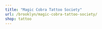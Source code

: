 ```yaml
---
title: "Magic Cobra Tattoo Society"
url: /brooklyn/magic-cobra-tattoo-society/
shop: tattoo
---
```

